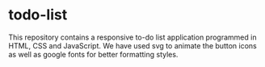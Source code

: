 # todo-list
This repository contains a responsive to-do list application programmed in HTML, CSS and JavaScript. We have used svg to animate the button icons as well as google fonts for better formatting styles.
